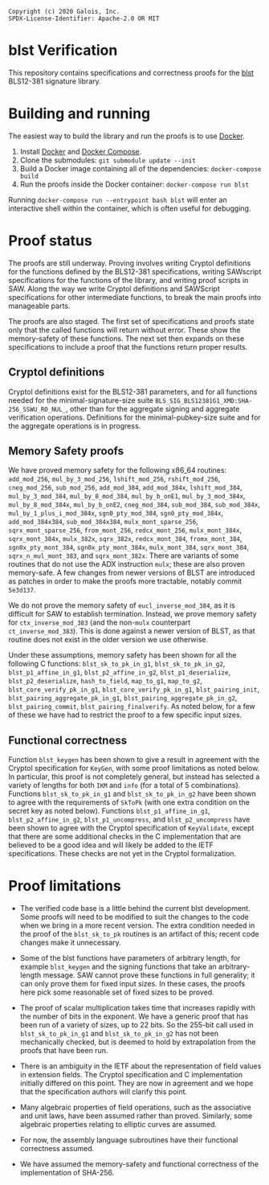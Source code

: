```
Copyright (c) 2020 Galois, Inc.
SPDX-License-Identifier: Apache-2.0 OR MIT
```

# blst Verification

This repository contains specifications and correctness proofs for the [blst](https://github.com/supranational/blst) BLS12-381 signature library.

# Building and running
The easiest way to build the library and run the proofs is to use [Docker](https://www.docker.com/).

1. Install [Docker](https://docs.docker.com/get-docker/) and [Docker Compose](https://docs.docker.com/compose/install/).
2. Clone the submodules: `git submodule update --init`
3. Build a Docker image containing all of the dependencies: `docker-compose build`
4. Run the proofs inside the Docker container: `docker-compose run blst`

Running `docker-compose run --entrypoint bash blst` will enter an interactive shell within the container, which is often useful for debugging.

# Proof status
The proofs are still underway.  Proving involves writing Cryptol definitions for the functions defined by the BLS12-381 specifications, writing SAWscript specifications for the functions of the library, and writing proof scripts in SAW.  Along the way we write Cryptol definitions and SAWScript specifications for other intermediate functions, to break the main proofs into manageable parts.

The proofs are also staged.  The first set of specifications and proofs state only that the called functions will return without error.  These show the memory-safety of these functions.  The next set then expands on these specifications to include a proof that the functions return proper results.

## Cryptol definitions

Cryptol definitions exist for the BLS12-381 parameters, and for all functions needed for the minimal-signature-size suite `BLS_SIG_BLS12381G1_XMD:SHA-256_SSWU_RO_NUL_`, other than for the aggregate signing and aggregate verification operations.  Definitions for the minimal-pubkey-size suite and for the aggregate operations is in progress.

## Memory Safety proofs

We have proved memory safety for the following x86_64 routines: `add_mod_256`, `mul_by_3_mod_256`, `lshift_mod_256`, `rshift_mod_256`, `cneg_mod_256`, `sub_mod_256`, `add_mod_384`, `add_mod_384x`, `lshift_mod_384`, `mul_by_3_mod_384`, `mul_by_8_mod_384`, `mul_by_b_onE1`, `mul_by_3_mod_384x`, `mul_by_8_mod_384x`, `mul_by_b_onE2`, `cneg_mod_384`, `sub_mod_384`, `sub_mod_384x`, `mul_by_1_plus_i_mod_384x`, `sgn0_pty_mod_384`, `sgn0_pty_mod_384x`, `add_mod_384x384`, `sub_mod_384x384`, `mulx_mont_sparse_256`, `sqrx_mont_sparse_256`, `from_mont_256`, `redcx_mont_256`, `mulx_mont_384x`, `sqrx_mont_384x`, `mulx_382x`, `sqrx_382x`, `redcx_mont_384`, `fromx_mont_384`, `sgn0x_pty_mont_384`, `sgn0x_pty_mont_384x`, `mulx_mont_384`, `sqrx_mont_384`, `sqrx_n_mul_mont_383`, and `sqrx_mont_382x`. There are variants of some routines that do not use the ADX instruction `mulx`; these are also proven memory-safe. A few changes from newer versions of BLST are introduced as patches in order to make the proofs more tractable, notably commit `5e3d137`.

We do not prove the memory safety of `eucl_inverse_mod_384`, as it is difficult for SAW to establish termination. Instead, we prove memory safety for `ctx_inverse_mod_383` (and the non-`mulx` counterpart `ct_inverse_mod_383`). This is done against a newer version of BLST, as that routine does not exist in the older version we use otherwise.

Under these assumptions, memory safety has been shown for all the following C functions: `blst_sk_to_pk_in_g1`, `blst_sk_to_pk_in_g2`, `blst_p1_affine_in_g1`, `blst_p2_affine_in_g2`, `blst_p1_deserialize`, `blst_p2_deserialize`, `hash_to_field`, `map_to_g1`, `map_to_g2`, `blst_core_verify_pk_in_g1`, `blst_core_verify_pk_in_g1`, `blst_pairing_init`, `blst_pairing_aggregate_pk_in_g1`, `blst_pairing_aggregate_pk_in_g2`, `blst_pairing_commit`, `blst_pairing_finalverify`.
As noted below, for a few of these we have had to restrict the proof to a few specific input sizes.

## Functional correctness

Function `blst_keygen` has been shown to give a result in agreement with the Cryptol specification for `KeyGen`, with some proof limitations as noted below. In particular, this proof is not completely general, but instead has selected a variety of lengths for both `IKM` and `info` (for a total of 5 combinations).  Functions  `blst_sk_to_pk_in_g1` and  `blst_sk_to_pk_in_g2` have been shown to agree with the requirements of `SkToPk` (with one extra condition on the secret key as noted below).  Functions `blst_p1_affine_in_g1`, `blst_p2_affine_in_g2`, `blst_p1_uncompress`, and `blst_p2_uncompress` have been shown to agree with the Cryptol specification of `KeyValidate`, except that there are some additional checks in the C implementation that are believed to be a good idea and will likely be added to the IETF specifications.  These checks are not yet in the Cryptol formalization.

# Proof limitations

* The verified code base is a little behind the current blst development.  Some proofs will need to be modified to suit the changes to the code when we bring in a more recent version.  The extra condition needed in the proof of the `blst_sk_to_pk` routines is an artifact of this; recent code changes make it unnecessary.

* Some of the blst functions have parameters of arbitrary length, for example `blst_keygen` and the signing functions that take an arbitrary-length message.  SAW cannot prove these functions in full generality; it can only prove them for fixed input sizes.  In these cases, the proofs here pick some reasonable set of fixed sizes to be proved.

* The proof of scalar multiplication takes time that increases rapidly with the number of bits in the exponent.  We have a generic proof that has been run of a variety of sizes, up to 22 bits.  So the 255-bit call used in `blst_sk_to_pk_in_g1` and  `blst_sk_to_pk_in_g2` has not been mechanically checked, but is deemed to hold by extrapolation from the proofs that have been run.

* There is an ambiguity in the IETF about the representation of field values in extension fields.  The Cryptol specification and C implementation initially differed on this point.  They are now in agreement and we hope that the specification authors will clarify this point.

* Many algebraic properties of field operations, such as the associative and unit laws, have been assumed rather than proved.  Similarly, some algebraic properties relating to elliptic curves are assumed.

* For now, the assembly language subroutines have their functional correctness assumed.

* We have assumed the memory-safety and functional correctness of the implementation of SHA-256.

